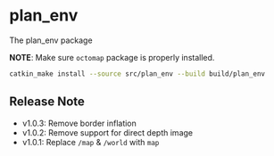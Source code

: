 # plan_env

The plan_env package

**NOTE**: Make sure `octomap` package is properly installed.

```bash
catkin_make install --source src/plan_env --build build/plan_env
```

## Release Note

- v1.0.3: Remove border inflation
- v1.0.2: Remove support for direct depth image
- v1.0.1: Replace `/map` & `/world` with `map`

